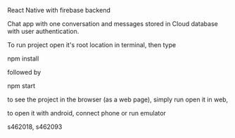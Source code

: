 React Native with firebase backend

Chat app with one conversation and messages stored in Cloud database with user authentication.

To run project open it's root location in terminal, then type

npm install

followed by

npm start

to see the project in the browser (as a web page), simply run open it in web,

to open it with android, connect phone or run emulator



s462018, s462093